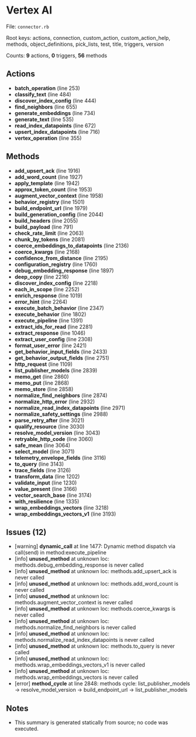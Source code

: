 # Vertex AI

File: `connector.rb`

Root keys: actions, connection, custom_action, custom_action_help, methods, object_definitions, pick_lists, test, title, triggers, version

Counts: **9** actions, **0** triggers, **56** methods

## Actions
- **batch_operation** (line 253)
- **classify_text** (line 484)
- **discover_index_config** (line 444)
- **find_neighbors** (line 655)
- **generate_embeddings** (line 734)
- **generate_text** (line 535)
- **read_index_datapoints** (line 672)
- **upsert_index_datapoints** (line 716)
- **vertex_operation** (line 355)

## Methods
- **add_upsert_ack** (line 1916)
- **add_word_count** (line 1927)
- **apply_template** (line 1942)
- **approx_token_count** (line 1953)
- **augment_vector_context** (line 1958)
- **behavior_registry** (line 1501)
- **build_endpoint_url** (line 1979)
- **build_generation_config** (line 2044)
- **build_headers** (line 2055)
- **build_payload** (line 791)
- **check_rate_limit** (line 2063)
- **chunk_by_tokens** (line 2081)
- **coerce_embeddings_to_datapoints** (line 2136)
- **coerce_kwargs** (line 2168)
- **confidence_from_distance** (line 2195)
- **configuration_registry** (line 1760)
- **debug_embedding_response** (line 1897)
- **deep_copy** (line 2216)
- **discover_index_config** (line 2218)
- **each_in_scope** (line 2252)
- **enrich_response** (line 1019)
- **error_hint** (line 2264)
- **execute_batch_behavior** (line 2347)
- **execute_behavior** (line 1802)
- **execute_pipeline** (line 1391)
- **extract_ids_for_read** (line 2281)
- **extract_response** (line 1046)
- **extract_user_config** (line 2308)
- **format_user_error** (line 2421)
- **get_behavior_input_fields** (line 2433)
- **get_behavior_output_fields** (line 2751)
- **http_request** (line 1109)
- **list_publisher_models** (line 2839)
- **memo_get** (line 2860)
- **memo_put** (line 2868)
- **memo_store** (line 2858)
- **normalize_find_neighbors** (line 2874)
- **normalize_http_error** (line 2932)
- **normalize_read_index_datapoints** (line 2971)
- **normalize_safety_settings** (line 2988)
- **parse_retry_after** (line 3021)
- **qualify_resource** (line 3030)
- **resolve_model_version** (line 3043)
- **retryable_http_code** (line 3060)
- **safe_mean** (line 3064)
- **select_model** (line 3071)
- **telemetry_envelope_fields** (line 3116)
- **to_query** (line 3143)
- **trace_fields** (line 3126)
- **transform_data** (line 1202)
- **validate_input** (line 1230)
- **value_present** (line 3166)
- **vector_search_base** (line 3174)
- **with_resilience** (line 1335)
- **wrap_embeddings_vectors** (line 3218)
- **wrap_embeddings_vectors_v1** (line 3193)

## Issues (12)
- [warning] **dynamic_call** at line 1477: Dynamic method dispatch via call(send) in method:execute_pipeline
- [info] **unused_method** at unknown loc: methods.debug_embedding_response is never called
- [info] **unused_method** at unknown loc: methods.add_upsert_ack is never called
- [info] **unused_method** at unknown loc: methods.add_word_count is never called
- [info] **unused_method** at unknown loc: methods.augment_vector_context is never called
- [info] **unused_method** at unknown loc: methods.coerce_kwargs is never called
- [info] **unused_method** at unknown loc: methods.normalize_find_neighbors is never called
- [info] **unused_method** at unknown loc: methods.normalize_read_index_datapoints is never called
- [info] **unused_method** at unknown loc: methods.to_query is never called
- [info] **unused_method** at unknown loc: methods.wrap_embeddings_vectors_v1 is never called
- [info] **unused_method** at unknown loc: methods.wrap_embeddings_vectors is never called
- [error] **method_cycle** at line 2848: methods cycle: list_publisher_models → resolve_model_version → build_endpoint_url → list_publisher_models

## Notes
- This summary is generated statically from source; no code was executed.
